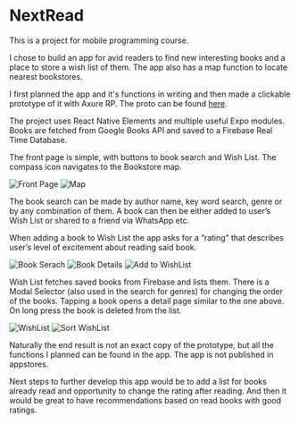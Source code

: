 # NextRead
This is a project for mobile programming course. 

I chose to build an app for avid readers to find new interesting books and a place to store a wish list of them. The app also has a map function to locate nearest bookstores. 

I first planned the app and it's functions in writing and then made a clickable prototype of it with Axure RP. The proto can be found [here](https://4eozz1.axshare.com/).

The project uses React Native Elements and multiple useful Expo modules. Books are fetched from Google Books API and saved to a Firebase Real Time Database. 

The front page is simple, with buttons to book search and Wish List. The compass icon navigates to the Bookstore map.

![Front Page](https://github.com/TanjaPulksten/NextRead-Private/blob/main/NextReadApp/pages/images/UI-1.PNG) ![Map](https://github.com/TanjaPulksten/NextRead-Private/blob/main/NextReadApp/pages/images/UI-4.PNG)

The book search can be made by author name, key word search, genre or by any combination of them. A book can then be either added to user’s Wish List or shared to a friend via WhatsApp etc.

When adding a book to Wish List the app asks for a ”rating” that describes user’s level of excitement about reading said book. 

![Book Serach](https://github.com/TanjaPulksten/NextRead-Private/blob/main/NextReadApp/pages/images/UI-2.0.PNG) ![Book Details](https://github.com/TanjaPulksten/NextRead-Private/blob/main/NextReadApp/pages/images/UI-2.1.PNG) ![Add to WishList](https://github.com/TanjaPulksten/NextRead-Private/blob/main/NextReadApp/pages/images/UI-2.2.PNG)

Wish List fetches saved books from Firebase and lists them. There is a Modal Selector (also used in the search for genres) for changing the order of the books. Tapping a book opens a detail page similar to the one above. On long press the book is deleted from the list.

![WishList](https://github.com/TanjaPulksten/NextRead-Private/blob/main/NextReadApp/pages/images/UI-3.0.PNG) ![Sort WishList](https://github.com/TanjaPulksten/NextRead-Private/blob/main/NextReadApp/pages/images/UI-3.1.PNG)

Naturally the end result is not an exact copy of the prototype, but all the functions I planned can be found in the app. The app is not published in appstores.

Next steps to further develop this app would be to add a list for books already read and opportunity to change the rating after reading. And then it would be great to have recommendations based on read books with good ratings.
